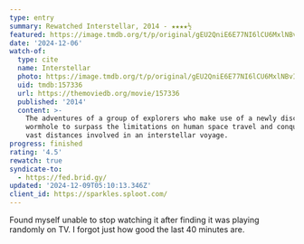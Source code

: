 ```yaml
---
type: entry
summary: Rewatched Interstellar, 2014 - ★★★★½
featured: https://image.tmdb.org/t/p/original/gEU2QniE6E77NI6lCU6MxlNBvIx.jpg
date: '2024-12-06'
watch-of:
  type: cite
  name: Interstellar
  photo: https://image.tmdb.org/t/p/original/gEU2QniE6E77NI6lCU6MxlNBvIx.jpg
  uid: tmdb:157336
  url: https://themoviedb.org/movie/157336
  published: '2014'
  content: >-
    The adventures of a group of explorers who make use of a newly discovered
    wormhole to surpass the limitations on human space travel and conquer the
    vast distances involved in an interstellar voyage.
progress: finished
rating: '4.5'
rewatch: true
syndicate-to:
  - https://fed.brid.gy/
updated: '2024-12-09T05:10:13.346Z'
client_id: https://sparkles.sploot.com/
---
```

Found myself unable to stop watching it after finding it was playing randomly on TV. I forgot just how good the last 40 minutes are.
